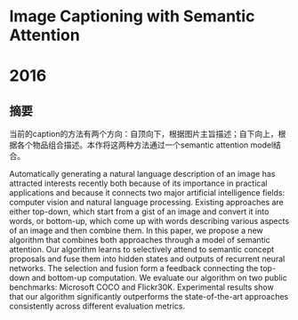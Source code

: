 # Image Captioning with Semantic Attention

# 2016

## 摘要

当前的caption的方法有两个方向：自顶向下，根据图片主旨描述；自下向上，根据各个物品组合描述。本作将这两种方法通过一个semantic attention model结合。

Automatically generating a natural language description of an image has attracted interests recently both because of its importance in practical applications and because it connects two major artificial intelligence fields: computer vision and natural language processing. Existing approaches are either top-down, which start from a gist of an image and convert it into words, or bottom-up, which come up with words describing various aspects of an image and then combine them. In this paper, we propose a new algorithm that combines both approaches through a model of semantic attention. Our algorithm learns to selectively attend to semantic concept proposals and fuse them into hidden states and outputs of recurrent neural networks. The selection and fusion form a feedback connecting the top-down and bottom-up computation. We evaluate our algorithm on two public benchmarks: Microsoft COCO and Flickr30K. Experimental results show that our algorithm significantly outperforms the state-of-the-art approaches consistently across different evaluation metrics.
